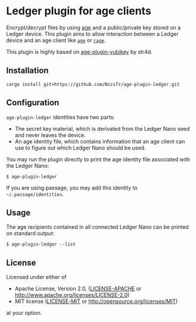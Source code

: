 # Ledger plugin for age clients

Encrypt/decrypt files by using [age](https://age-encryption.org/v1) and a public/private key stored on a Ledger device.
This plugin aims to allow interaction between a Ledger device and an age client like [`age`](https://age-encryption.org) or [`rage`](https://str4d.xyz/rage).

This plugin is highly based on [age-plugin-yubikey](https://github.com/str4d/age-plugin-yubikey) by str4d.

## Installation

```
cargo install git+https://github.com/NicsTr/age-plugin-ledger.git
```

## Configuration

`age-plugin-ledger` identities have two parts:
- The secret key material, which is derivated from the Ledger Nano seed and never leaves the device.
- An age identity file, which contains information that an age client can use to figure out which Ledger Nano should be used.

You may run the plugin directly to print the age identity file associated with the Ledger Nano:

```
$ age-plugin-ledger
```

If you are using passage, you may add this identity to `~/.passage/identities`.

## Usage

The age recipients contained in all connected Ledger Nano can be printed on
standard output:

```
$ age-plugin-ledger --list
```

## License

Licensed under either of

 * Apache License, Version 2.0, ([LICENSE-APACHE](LICENSE-APACHE) or
   http://www.apache.org/licenses/LICENSE-2.0)
 * MIT license ([LICENSE-MIT](LICENSE-MIT) or http://opensource.org/licenses/MIT)

at your option.
